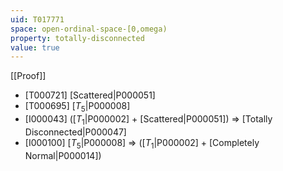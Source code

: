 ```yaml
---
uid: T017771
space: open-ordinal-space-[0,omega)
property: totally-disconnected
value: true
---
```

[[Proof]]

* [T000721] [Scattered|P000051]
* [T000695] [$T_5$|P000008]
* [I000043] ([$T_1$|P000002] + [Scattered|P000051]) => [Totally Disconnected|P000047]
* [I000100] [$T_5$|P000008] => ([$T_1$|P000002] + [Completely Normal|P000014])

